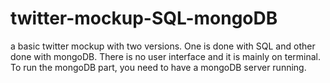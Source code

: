 # twitter-mockup-SQL-mongoDB
a basic twitter mockup with two versions. One is done with SQL and other done with mongoDB. There is no user interface and it is mainly on terminal. To run the mongoDB part, you need to have a mongoDB server running.
